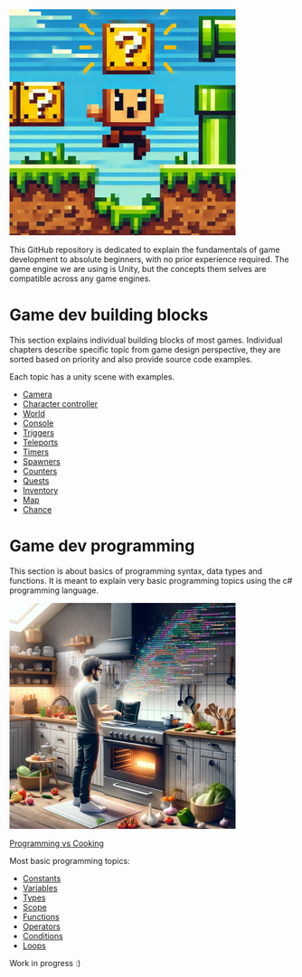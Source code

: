 
<img src="img/building_blocks_intro.webp" alt="game dev building blocks" height="400"/>

This GitHub repository is dedicated to explain the fundamentals of game development to absolute beginners, with no prior experience required. The game engine we are using is Unity, but the concepts them selves are compatible across any game engines.

# Game dev building blocks

This section explains individual building blocks of most games.
Individual chapters describe specific topic from game design perspective,
they are sorted based on priority and also provide source code examples.

Each topic has a unity scene with examples.

- [Camera](game_dev/building_blocks/camera.md)
- [Character controller](game_dev/building_blocks/character_controller.md)
- [World](game_dev/building_blocks/world.md)
- [Console](game_dev/building_blocks/console.md)
- [Triggers](game_dev/building_blocks/triggers.md)
- [Teleports](game_dev/building_blocks/teleports.md)
- [Timers](game_dev/building_blocks/timers.md)
- [Spawners](game_dev/building_blocks/spawners.md)
- [Counters](game_dev/building_blocks/counters.md)
- [Quests](game_dev/building_blocks/quests.md)
- [Inventory](game_dev/building_blocks/inventory.md)
- [Map](game_dev/building_blocks/map.md)
- [Chance](game_dev/building_blocks/chance.md)

# Game dev programming

This section is about basics of programming syntax, data types and functions.
It is meant to explain very basic programming topics using the c# programming language.

<img src="img/programming_vs_cooking.webp" alt="programming vs cooking" height="400"/>

[Programming vs Cooking](csharp/programming_vs_cooking.md)

Most basic programming topics:

- [Constants](csharp/constants.md)
- [Variables](csharp/variables.md)
- [Types](csharp/types.md)
- [Scope](csharp/scope.md)
- [Functions](csharp/functions.md)
- [Operators](csharp/operators.md)
- [Conditions](csharp/conditions.md)
- [Loops](csharp/loops.md)

Work in progress :)